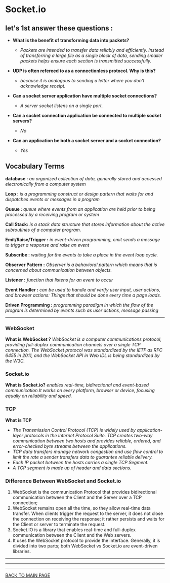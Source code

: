 # **Socket.io**

## **let's 1st answer these questions :**

* **What is the benefit of transforming data into packets?**
   * *Packets are intended to transfer data reliably and efficiently. Instead of transferring a large file as a single block of data, sending smaller packets helps ensure each section is transmitted successfully.*

* **UDP is often refereed to as a connectionless protocol. Why is this?**
   * *because it is analogous to sending a letter where you don't acknowledge receipt.*

* **Can a socket server application have multiple socket connections?**
  * *A server socket listens on a single port.*

* **Can a socket connection application be connected to multiple socket servers?**
  * *No*

* **Can an application be both a socket server and a socket connection?**
  * *Yes*


## **Vocabulary Terms**

**database :**
*an organized collection of data, generally stored and accessed electronically from a computer system*

**Loop :**
*is a programming construct or design pattern that waits for and dispatches events or messages in a program*

**Queue :**
*queue where events from an application are held prior to being processed by a receiving program or system*

**Call Stack:**
*is a stack data structure that stores information about the active subroutines of a computer program.*

**Emit/Raise/Trigger :**
*in event-driven programming, emit sends a message to trigger a response and raise an event*

**Subscribe :**
*waiting for the events to take a place in the event loop cycle.*

**Observer Pattern :**
*Observer is a behavioral pattern which means that is concerned about communication between objects.*

**Listener :**
*function that listens for an event to occur*

**Event Handler :**
*can be used to handle and verify user input, user actions, and browser actions: Things that should be done every time a page loads.*

**Driven Programming :**
*programming paradigm in which the flow of the program is determined by events such as user actions, message passing*

***

### **WebSocket**

**What is WebSocket ?**
*WebSocket is a computer communications protocol, providing full-duplex communication channels over a single TCP connection. The WebSocket protocol was standardized by the IETF as RFC 6455 in 2011, and the WebSocket API in Web IDL is being standardized by the W3C.*


### **Socket.io**

**What is Socket.io?**
*enables real-time, bidirectional and event-based communication.It works on every platform, browser or device, focusing equally on reliability and speed.*


### **TCP**

**What is TCP**
* *The Transmission Control Protocol (TCP) is widely used by application-layer protocols in the Internet Protocol Suite. TCP creates two-way communication between two hosts and provides reliable, ordered, and error-checked byte streams between the applications.*
* *TCP data transfers manage network congestion and use flow control to limit the rate a sender transfers data to guarantee reliable delivery.*
* *Each IP packet between the hosts carries a single TCP Segment.*
* *A TCP segment is made up of header and data sections.*


### **Difference Between WebSocket and Socket.io**
1. WebSocket is the communication Protocol that provides bidirectional communication between the Client and the Server over a TCP connection;
2. WebSocket remains open all the time, so they allow real-time data transfer. When clients trigger the request to the server, it does not close the connection on receiving the response; it rather persists and waits for the Client or server to terminate the request.
3. Socket.IO is a library that enables real-time and full-duplex communication between the Client and the Web servers.
4. It uses the WebSocket protocol to provide the interface. Generally, it is divided into two parts; both WebSocket vs Socket.io are event-driven libraries.


***
***
***
[BACK TO MAIN PAGE](https://github.com/farahalwahaibi/Reading-Notes/blob/main/README.md)
